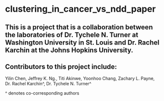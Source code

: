 # clustering_in_cancer_vs_ndd_paper

## This is a project that is a collaboration between the laboratories of Dr. Tychele N. Turner at Washington University in St. Louis and Dr. Rachel Karchin at the Johns Hopkins University. 

## Contributors to this project include:
Yilin Chen, Jeffrey K. Ng., Titi Akinwe, Yoonhoo Chang, Zachary L. Payne, Dr. Rachel Karchin^, Dr. Tychele N. Turner^

^ denotes co-corresponding authors

